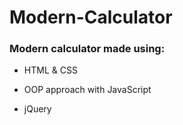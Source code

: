 # Modern-Calculator

### Modern calculator made using:

- HTML & CSS

- OOP approach with JavaScript

- jQuery
 

